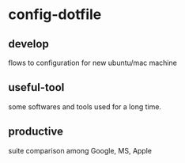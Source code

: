 # config-dotfile

## develop
flows to configuration for new ubuntu/mac machine

## useful-tool
some softwares and tools used for a long time.

## productive
suite comparison among Google, MS, Apple
